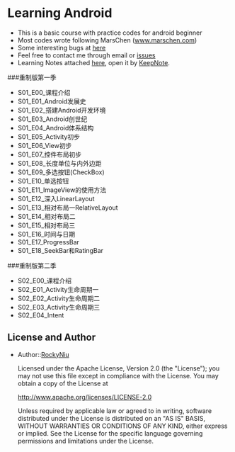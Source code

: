 # Learning Android

* This is a basic course with practice codes for android beginner
* Most codes wrote following MarsChen (www.marschen.com)
* Some interesting bugs at [here](https://github.com/RockyNiu/LearningAndroid/wiki)
* Feel free to contact me through email or [issues]( https://github.com/RockyNiu/LearningAndroid/issues)
* Learning Notes attached [here](https://github.com/RockyNiu/LearningAndroid/tree/master/LearningAndroid_Notebook), open it by [KeepNote](http://keepnote.org/).

###重制版第一季

* S01_E00_课程介绍
* S01_E01_Android发展史
* S01_E02_搭建Android开发环境
* S01_E03_Android创世纪
* S01_E04_Android体系结构
* S01_E05_Activity初步
* S01_E06_View初步
* S01_E07_控件布局初步
* S01_E08_长度单位与内外边距
* S01_E09_多选按钮(CheckBox)
* S01_E10_单选按钮
* S01_E11_ImageView的使用方法
* S01_E12_深入LinearLayout
* S01_E13_相对布局一RelativeLayout
* S01_E14_相对布局二
* S01_E15_相对布局三
* S01_E16_时间与日期
* S01_E17_ProgressBar
* S01_E18_SeekBar和RatingBar

###重制版第二季

* S02_E00_课程介绍
* S02_E01_Activity生命周期一
* S02_E02_Activity生命周期二
* S02_E03_Activity生命周期三
* S02_E04_Intent

## License and Author
* Author::[RockyNiu](https://github.com/RockyNiu)
  
  Licensed under the Apache License, Version 2.0 (the "License"); you may not use this file except in compliance with the License. You may obtain a copy of the License at

  http://www.apache.org/licenses/LICENSE-2.0

  Unless required by applicable law or agreed to in writing, software distributed under the License is distributed on an "AS IS" BASIS, WITHOUT WARRANTIES OR CONDITIONS OF ANY KIND, either express or implied. See the License for the specific language governing permissions and limitations under the License.
